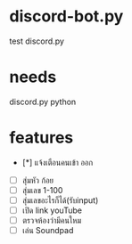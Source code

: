 # discord-bot.py
test discord.py

# needs
discord.py
python

# features
- [*]  แจ้งเตือนคนเข้า ออก
- [ ]  สุ่มหัว ก้อย
- [ ]  สุ่มเลข 1-100
- [ ]  สุ่มเลขอะไรก็ได้(รับinput)
- [ ]  เปิด link youTube
- [ ]  ตรวจห้องว่ามีคนใหม
- [ ]  เล่น Soundpad
